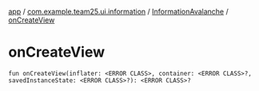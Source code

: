 [app](../../index.md) / [com.example.team25.ui.information](../index.md) / [InformationAvalanche](index.md) / [onCreateView](./on-create-view.md)

# onCreateView

`fun onCreateView(inflater: <ERROR CLASS>, container: <ERROR CLASS>?, savedInstanceState: <ERROR CLASS>?): <ERROR CLASS>?`